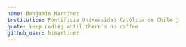 ```yaml
---
name: Benjamín Martínez
institution: Pontificia Universidad Católica de Chile 🚩
quote: keep coding until there's no coffee 
github_user: bimartinez
---
```

